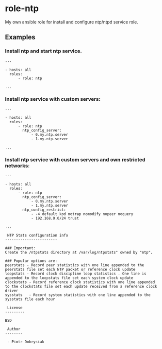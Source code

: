  role-ntp
=========

My own ansible role for install and configure ntp/ntpd service role.

 Examples
----------

### Install ntp and start ntp service.

```
---

- hosts: all
  roles:
      - role: ntp

...
```

### Install ntp service with custom servers:

```
---

- hosts: all
  roles:
      - role: ntp
        ntp_config_server:
            - 0.my.ntp.server
            - 1.my.ntp.server

...
```

### Install ntp service with custom servers and own restricted networks:

```
---

- hosts: all
  roles:
      - role: ntp
        ntp_config_server:
            - 0.my.ntp.server
            - 1.my.ntp.server
        ntp_config_restrict:
            - -4 default kod notrap nomodify nopeer noquery
            - 192.168.0.0/24 trust

...

 NTP Stats configuration info
------------------------

### Important:
Create the /ntpstats directory at /var/log/ntpstats" owned by "ntp".

### Popular options are:
peerstats - Record peer statistics with one line appended to the peerstats file set each NTP packet or reference clock update
loopstats - Record clock discipline loop statistics . One line is appended to the loopstats file set each system clock update
clockstats - Record reference clock statistics with one line appended to the clockstats file set each update received from a reference clock driver
sysstats   - Record system statistics with one line appended to the sysstats file each hour

 License
---------

BSD

 Author
--------

 - Piotr Dobrysiak

